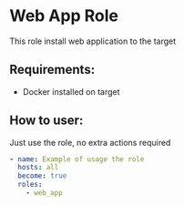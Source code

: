 # Web App Role
This role install web application to the target

## Requirements:
- Docker installed on target

## How to user:
Just use the role, no extra actions required
```main.yaml
- name: Example of usage the role
  hosts: all
  become: true
  roles:
    - web_app
```
